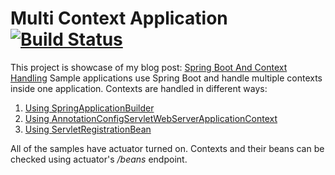 # Multi Context Application  [![Build Status](https://travis-ci.org/stojsavljevic/multi-ctx.svg?branch=master)](https://travis-ci.org/stojsavljevic/multi-ctx)

This project is showcase of my blog post: [Spring Boot And Context Handling](https://ccbill.com/blog/spring-boot-and-context-handling)
Sample applications use Spring Boot and handle multiple contexts inside one application. Contexts are handled in different ways:

1. [Using SpringApplicationBuilder](https://github.com/stojsavljevic/multi-ctx/tree/master/multi-ctx-app-builder)
2. [Using AnnotationConfigServletWebServerApplicationContext](https://github.com/stojsavljevic/multi-ctx/tree/master/multi-ctx-app-embed)
3. [Using ServletRegistrationBean](https://github.com/stojsavljevic/multi-ctx/tree/master/multi-ctx-app-servlets)


All of the samples have actuator turned on. Contexts and their beans can be checked using actuator's _/beans_ endpoint.
